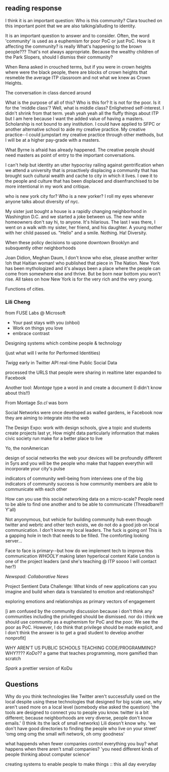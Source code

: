 reading response
----------------
I think it is an important question: Who is this community? Clara touched on this important point that we are also talking/alluding to identity.

It is an important question to answer and to consider. Often, the word 'community' is used as a euphemism for poor PoC or just PoC. How is it affecting the community? is really What's happening to the brown people??? That's not always appropriate. Because the wealthy children of the Park Slopers, should I dismiss their community? 

When Rena asked in crouched terms, but if you were in crown heights where were the black people, there are blocks of crown heights that resmeble the average ITP classroom and not what we knew as Crown Heights.

The conversation in class danced around

What is the purpose of all of this? Who is this for? It is not for the poor. Is it for the 'middle class'? Well, what is middle class?
Enlighetned self-interest. I didn't shrink from that term. yeah yeah yeah all the fluffy things about ITP but I am here because I want the added value of having a masters. Scholarship is not bound to any institution. I could have applied to SFPC or another alternative school to aide my creative practice. My creative practice--I could jumpstart my creative practice through other methods, but I will be at a higher pay-grade with a masters. 

What Byrne is afraid has already happened. The creative people should need masters as point of entry to the important conversations.

I can't help but identity an utter hypocrisy railing against gentrification when we attend a university that is proactively displacing a community that has brought such cultural wealth and cache to city in which it lives.
I owe it to the people and culture that has been displaced and disenfranchised to be more intentional in my work and critique.

who is new york city for? Who is a new yorker? I roll my eyes whenever anyone talks about diversity of nyc. 

My sister just bought a house is a rapidly changing neighborhood in Washington D.C. and we started a joke between us. The new white homeowners don't say hi, to anyone. It's hilarious. The last I was there, I went on a walk with my sister, her friend, and his daughter. A young mother with her child passed us. "Hello" and a smile. Nothing. Ha!
Diversity.

When these policy decisions to upzone downtown Brooklyn and subsquently other neighborhoods 

Joan Didion, Meghan Daum, I don't know who else, please another writer !oh that Haitian woman! who published that piece in The Nation.
New York has been mythologized and it's always been a place where the people can come from somewhere else and thrive. But be born near bottom you won't rise.
All takes on how New York is for the very rich and the very young.

Functions of cities.


### Lili Cheng

from FUSE Labs @ Microsoft

* Your past stays with you (ohboi)
* Work on things you love
* embrace contrast

Designing systems which combine people & technology

(just what will I write for Performed Identities)

*Twigg*
early in Twitter API
real-time Public Social Data

processed the URLS that people were sharing in realtime
later expanded to Facebook

Another tool: *Montage*
type a word in and create a document (I didn't know about this!!)

From Montage *So.cl* was born

Social Networks were once developed as walled gardens, ie Facebook
now they are aiming to integrate into the web

The Design Expo:
work with design schools, give a topic and students create projects
last yr, How might data particularly information that makes civic society run make for a better place to live

Yo, the nonAmerican 

design of social networks the web your devices will be profoundly different in 5yrs and you will be the people who make that happen
everythin will incorporate your city's pulse

indicators of community well-being from interviews
one of the big indicators of community success is how community members are able to communicate with each other

How can you use this social networking data on a micro-scale? People need to be able to find one another and to be able to communicate (Threadbare!!! Y'all)

Not anyonymous, but vehicle for building community hub
even though twitter and webrtc and other tech exists, we do not do a good job on local communication. I don't know my local leaders. The fuck is going on! This is a gapping hole in tech that needs to be filled. The comforting looking server…

Face to face is primary--but how do we implement tech to improve this communication
*WHOOLY*
making laten hyperlocal content 
Katie London is one of the project leaders (and she's teaching @ ITP soooo I will contact her?)

*Newspad: Collaborative News*

Project Sentient Data
Challenge: What kinds of new applications can you imagine and build when data is translated to emotion and relationships?

exploring emotions and relationships as primary vectors of engagement

[i am confused by the community discussion because i don't think any communities including the privileged should be dismissed. nor do i think we should use community as a euphemism for PoC and the poor. We see the poor as PoC. However, I do think that privilege should be made explicit, and I don't think the answer is to get a grad student to develop another nonprofit]

WHY AREN'T US PUBLIC SCHOOLS TEACHING CODE/PROGRAMMING? WHY????
*KoDo*??
a game that teaches programming, more gamified than scratch

*Spark*
a prettier version of KoDu

Questions
----------
Why do you think technologies like Twitter aren't successfully used on the local
despite using these technologies that designed for big scale use, why aren't used more on a local level
(somebody else asked the question)
'the tools are designed to connect you to people you know. twitter is a bit different; because neighborhoods are very diverse, people don't know emails.' (I think its the lack of small networks) Lili doesn't know why. 'we don't have good directories to finding the people who live on your street' 'omg omg omg the small wifi network, oh omy goodness'

what happends when fewer companies control everything you buy? what happens when there aren't small companies?
'you need different kinds of people thinking about computer science'

creating systems to enable people to make things :: this all day everyday

  
